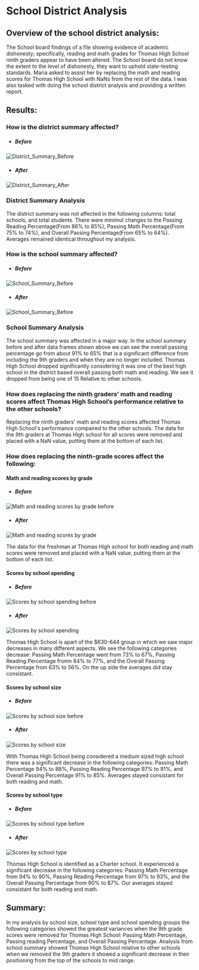 # School District Analysis

## Overview of the school district analysis:

The School board findings of a file showing evidence of academic dishonesty; specifically, reading and math grades for Thomas High School ninth graders appear to have been altered. The School board do not know the extent to the level of dishonesty, they want to uphold state-testing standards. Maria asked to assist her by replacing the math and reading scores for Thomas High School with NaNs from the rest of the data. I was also tasked with doing the school district analysis and providing a written report.

## Results:

### How is the district summary affected?
- ##### Before
![District_Summary_Before](https://github.com/Coachnmomof3/School_District_Analysis/blob/master/Resources/District_Summary_Before.png)
- ##### After
![District_Summary_After](https://github.com/Coachnmomof3/School_District_Analysis/blob/master/Resources/District_Summary_After.png)

### District Summary Analysis

The district summary was not affected in the following columns: total schools, and total students. There were minimul changes to the Passing Reading Percentage(From 86% to 85%), Passing Math Percentage(From 75% to 74%), and Overall Passing Percentage(From 65% to 64%). Averages remained identical throughout my analysis. 

### How is the school summary affected?
- ##### Before
![School_Summary_Before](https://github.com/Coachnmomof3/School_District_Analysis/blob/master/Resources/School_Summary_Before.png)
- ##### After
![School_Summary_Before](https://github.com/Coachnmomof3/School_District_Analysis/blob/master/Resources/School_Summary_After.png)

### School Summary Analysis

The school summary was affected in a major way. In the school summary before and after data frames shown above we can see the overall passing percentage go from about 91% to 65% that is a significant difference from including the 9th graders and when they are no longer included. Thomas High School dropped significantly considering it was one of the best high school in the district based overall passing both math and reading. We see it dropped from being one of 15 Relative to other schools.

### How does replacing the ninth graders’ math and reading scores affect Thomas High School’s performance relative to the other schools?
Replacing the ninth graders' math and reading scores affected Thomas High School's performance compaired to the other schools. The data for the 9th graders at Thomas High school for all scores were removed and placed with a NaN value, putting them at the bottom of each list.



### How does replacing the ninth-grade scores affect the following:

#### Math and reading scores by grade

- ##### Before
![Math and reading scores by grade before](https://github.com/Coachnmomof3/School_District_Analysis/blob/master/Resources/Math%20and%20Reading%20scores%20by%20grade%20before.png)
- ##### After
![Math and reading scores by grade](https://github.com/Coachnmomof3/School_District_Analysis/blob/master/Resources/Math%20scores%20by%20grade.png)

The data for the freshman at Thomas High school for both reading and math scores were removed and placed with a NaN value, putting them at the bottom of each list.

#### Scores by school spending

- ##### Before
![Scores by school spending before](https://github.com/Coachnmomof3/School_District_Analysis/blob/master/Resources/Scores%20by%20school%20spending%20before.png)
- ##### After
![Scores by school spending](https://github.com/Coachnmomof3/School_District_Analysis/blob/master/Resources/Scores%20by%20school%20spending1.jpg)


Thomas High School is apart of the $630-644 group in which we saw major decreases in many different aspects. We see the following categories decrease: Passing Math Percentage went from 73% to 67%, Passing Reading Percentage fromn 84% to 77%, and the Overall Passing Percentage from 63% to 56%. On the up side the averages did stay consistant.

#### Scores by school size

- ##### Before
![Scores by school size before](https://github.com/Coachnmomof3/School_District_Analysis/blob/master/Resources/Scores%20by%20school%20size%20before.png)
- ##### After
![Scores by school size](https://github.com/Coachnmomof3/School_District_Analysis/blob/master/Resources/Scores%20by%20school%20size1.jpg)

With Thomas High School being considered a medium sized high school there was a significant decrease in the following categories: Passing Math Percentage 94% to 88%, Passing Reading Percentage 97% to 91%, and Overall Passing Percentage 91% to 85%. Averages stayed consistant for both reading and math.

#### Scores by school type

- ##### Before
![Scores by school type before](https://github.com/Coachnmomof3/School_District_Analysis/blob/master/Resources/Scores%20by%20school%20type%20before.png)
- ##### After
![Scores by school type](https://github.com/Coachnmomof3/School_District_Analysis/blob/master/Resources/Scores%20by%20school%20type1.jpg)

Thomas High School is identified as a Charter school. It experienced a significant decrease in the following categories: Passing Math Percentage from 94% to 90%, Passing Reading Percentage from 97% to 93%, and the Overall Passing Percentage from 90% to 87%. Our averages stayed consistant for both reading and math.

## Summary:

In my analysis by school size, school type and school spending groups the following categories showed the greatest variances when the 9th grade scores were removed for Thomas High School: Passing Math Percentage, Passing reading Percentage, and Overall Passing Percentage. Analysis from school summary showed Thomas High School relative to other schools when we removed the 9th graders it showed a significant decrease in their positioning from the top of the schools to mid range.
